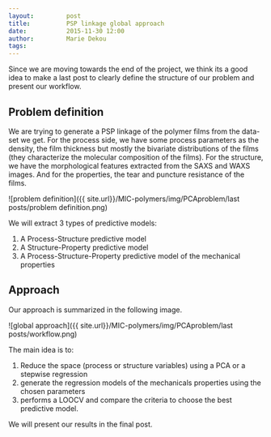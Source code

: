 ```yaml
---
layout:     	post
title:      	PSP linkage global approach
date:       	2015-11-30 12:00
author:     	Marie Dekou
tags:         
---
```


Since we are moving towards the end of the project, we think its a good idea to make a last post to clearly define the structure of our problem and present our workflow. 

## Problem definition

We are trying to generate a PSP linkage of the polymer films from the data-set we get. For the process side, we have some process parameters as the density, the film thickness but mostly the bivariate distributions of the films (they characterize the molecular composition of the films).
For the structure, we have the morphological features extracted from the SAXS and WAXS images.
And for the properties, the tear and puncture resistance of the films.

![problem definition]({{ site.url}}/MIC-polymers/img/PCAproblem/last posts/problem definition.png) 

We will extract 3 types of predictive models:
1. A Process-Structure predictive model
2. A Structure-Property predictive model
3. A Process-Structure-Property predictive model of the mechanical properties

## Approach

Our approach is summarized in the following image.

![global approach]({{ site.url}}/MIC-polymers/img/PCAproblem/last posts/workflow.png) 

 The main idea is to:
1. Reduce the space (process or structure variables) using a PCA or a stepwise regression
2. generate the regression models of the mechanicals properties using the chosen parameters
3. performs a LOOCV and compare the criteria to choose the best predictive model.

We will present our results in the final post.

